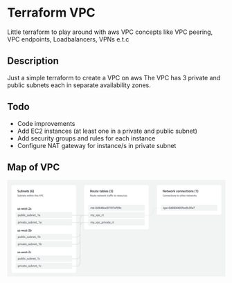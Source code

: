 # Terraform VPC
Little terraform to play around with aws VPC concepts
like VPC peering, VPC endpoints, Loadbalancers, VPNs e.t.c

## Description
Just a simple terraform to create a VPC on aws
The VPC has 3 private and public subnets each in
separate availability zones.

## Todo
- Code improvements
- Add EC2 instances (at least one in a private and public subnet)
- Add security groups and rules for each instance
- Configure NAT gateway for instance/s in private subnet

## Map of VPC
![A cute cat](./doc/vpc_img.png "Fluffy cat")

